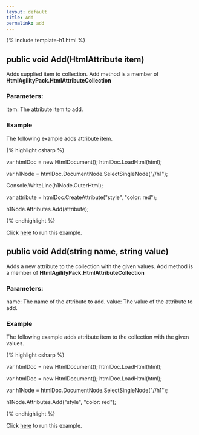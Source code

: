 ```yaml
---
layout: default
title: Add
permalink: add
---
```


{% include template-h1.html %}

## public void Add(HtmlAttribute item)

Adds supplied item to collection. Add method is a member of **HtmlAgilityPack.HtmlAttributeCollection**

### Parameters:

item: The attribute item to add.

### Example

The following example adds attribute item.

{% highlight csharp %}

var htmlDoc = new HtmlDocument();
htmlDoc.LoadHtml(html);

var h1Node = htmlDoc.DocumentNode.SelectSingleNode("//h1");

Console.WriteLine(h1Node.OuterHtml);
		
var attribute = htmlDoc.CreateAttribute("style", "color: red");
		
h1Node.Attributes.Add(attribute);

{% endhighlight %}

Click [here](https://dotnetfiddle.net/GwaK1r) to run this example.

## public void Add(string name, string value)

Adds a new attribute to the collection with the given values. Add method is a member of **HtmlAgilityPack.HtmlAttributeCollection**

### Parameters:

name: The name of the attribute to add.
value: The value of the attribute to add.

### Example

The following example adds attribute item to the collection with the given values.

{% highlight csharp %}

var htmlDoc = new HtmlDocument();
htmlDoc.LoadHtml(html);

var htmlDoc = new HtmlDocument();
htmlDoc.LoadHtml(html);

var h1Node = htmlDoc.DocumentNode.SelectSingleNode("//h1");

h1Node.Attributes.Add("style", "color: red");

{% endhighlight %}

Click [here](https://dotnetfiddle.net/Sg6Uz6) to run this example.
